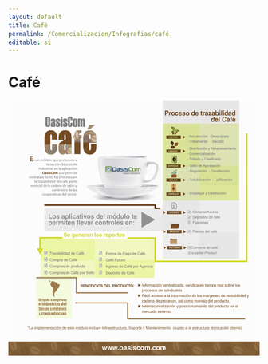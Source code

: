 ```yaml
---
layout: default
title: Café
permalink: /Comercializacion/Infografias/café
editable: si
---
```


# Café

![](cafe.png)